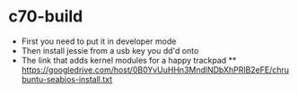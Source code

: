 c70-build
=========

* First you need to put it in developer mode
* Then install jessie from a usb key you dd'd onto
* The link that adds kernel modules for a happy trackpad
**   https://googledrive.com/host/0B0YvUuHHn3MndlNDbXhPRlB2eFE/chrubuntu-seabios-install.txt
